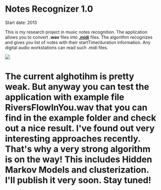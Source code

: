 <h1><b>Notes Recognizer 1.0 </b></h1>
Start date: 2013

This is my research project in music notes recognition.
The application allows you to convert <b>.wav</b> files into <b><a href="https://en.wikipedia.org/wiki/MIDI" target="_blank">.midi</a></b> files. The algorithm recognizes and gives you list of notes with their startTime/duration information. Any digital audio workstations can read such .midi files.

<img src="http://s020.radikal.ru/i700/1410/46/26a6798e9f5c.jpg"></img>

The current alghotihm is pretty weak. But anyway you can test the application with example file RiversFlowInYou.wav that you can find in the example folder and check out a nice result. I've found out very interesting approaches recently. That's why a very strong algorithm is on the way! This includes Hidden Markov Models and clusterization. I'll publish it very soon. Stay tuned!
================
